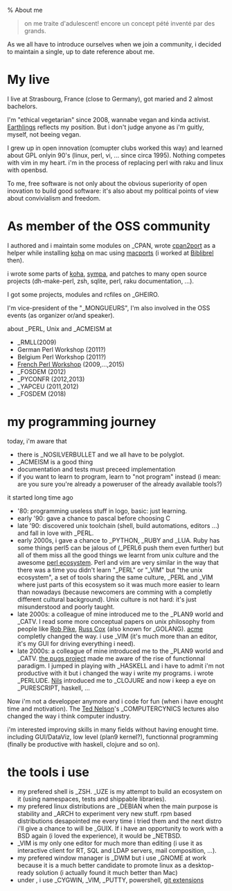 % About me

> on me traite d'adulescent! encore un concept pété inventé par des grands.

As we all have to introduce ourselves when we join a community, i decided to
maintain a single, up to date reference about me.

# My live

I live at Strasbourg, France (close to Germany), got maried and 2 almost bachelors.

I'm "ethical vegetarian" since 2008, wannabe vegan and kinda activist.
[Earthlings](http://earthlings.com) reflects my position. But i don't judge
anyone as i'm guitly, myself, not beeing vegan.

I grew up in open innovation (comupter clubs worked this way) and learned about
GPL onlyin 90's (linux, perl, vi, ... since circa 1995). Nothing competes with
vim in my heart. i'm in the process of replacing perl with raku and linux with
openbsd.

To me, free software is not only about the obvious superiority of open inovation
to build good software: it's also about my political points of view about
convivialism and freedom.

# As member of the OSS community

I authored and i maintain some modules on _CPAN, wrote
[cpan2port](https://trac.macports.org/wiki/howto/cpan2port)
as a helper while installing [koha](http://koha-community.org/)
on mac using [macports](https://www.macports.org/)
(i worked at [Biblibrel](http://www.biblibre.com/en) then).

i wrote some parts of [koha](http://koha-community.org/),
[sympa](http://sympa.org/), and patches to many open source
projects (dh-make-perl, zsh, sqlite, perl, raku documentation, ...).

I got some projects, modules and rcfiles on _GHEIRO.

I'm vice-president of the "_MONGUEURS",
I'm also involved in the OSS events (as organizer or/and speaker).

about _PERL, Unix and _ACMEISM at

* _RMLL(2009)
* German Perl Workshop (2011?)
* Belgium Perl Workshop (2011?)
* [French Perl Workshop](http://journeesperl.fr/fpw2015/) (2009,...,2015)
* _FOSDEM (2012)
* _PYCONFR (2012,2013)
* _YAPCEU (2011,2012)
* _FOSDEM (2018)

# my programming journey

today, i'm aware that

* there is _NOSILVERBULLET and we all have to be polyglot.
* _ACMEISM is a good thing
* documentation and tests must preceed implementation
* if you want to learn to program, learn to "not program" instead
  (i mean: are you sure you're already a poweruser of the already available tools?)

it started long time ago

* '80: programming useless stuff in logo, basic: just learning.
* early '90: gave a chance to pascal before choosing C
* late '90: discovered unix toolchain (shell, build automations, editors ...)
  and fall in love with _PERL.
* early 2000s, i gave a chance to _PYTHON, _RUBY and _LUA. Ruby has some
  things perl5 can be jalous of (_PERL6 push them even further) but all
  of them miss all the good things we learnt from
  unix culture and the awesome [perl ecosystem](http://cpan.io/). Perl and vim
  are very similar in the way that there was a time you didn't learn "_PERL"
  or "_VIM" but "the unix ecosystem", a set of tools sharing the same culture,
  _PERL and _VIM where just parts of this ecosystem so it was much more easier
  to learn than nowadays (because newcomers are comming with a completly
  different cultural background). Unix culture is not hard: it's just
  misunderstood and poorly taught.
* late 2000s: a colleague of mine introduced me to the _PLAN9 world and _CATV.
  I read some more conceptual papers on unix philosophy from people like
  [Rob Pike](https://en.wikipedia.org/wiki/Rob_Pike),
  [Russ Cox](https://swtch.com/~rsc/) (also known for _GOLANG).
  [acme](https://www.youtube.com/watch?v=dP1xVpMPn8M) completly changed the way.
  i use _VIM
  (it's much more than an editor, it's my GUI for driving everything i need).
* late 2000s: a colleague of mine introduced me to the _PLAN9 world and _CATV.
  [the pugs project](https://en.wikipedia.org/wiki/Pugs) made me aware of the
  rise of functionnal paradigm. I jumped in playing with _HASKELL and i have to
  admit i'm not productive with it but i changed the way i write my programs.
  i wrote _PERLUDE. [Nils](https://github.com/ngrunwald) introduced me to _CLOJURE
  and now i keep a eye on _PURESCRIPT, haskell, ...

Now i'm not a developper anymore and i code for fun (when i have enought time
and motivation). The [Ted Nelson](https://en.wikipedia.org/wiki/Ted_Nelson)'s
_COMPUTERCYNICS lectures also changed the way i think computer industry.

i'm interested improving skills in many fields without having enought time.
including GUI/DataViz, low level (plan9 kernel?), functionnal programming
(finally be productive with haskell, clojure and so on).

# the tools i use

* my prefered shell is _ZSH. _UZE is my attempt to build an ecosystem on it
 (using namespaces, tests and shippable libraries).
* my prefered linux distributions are _DEBIAN when the main purpose
  is stability and _ARCH to experiment very new stuff. rpm based distributions
  desapointed me every time i tried them and the next distro i'll give a chance
  to will be _GUIX. If i have an opportunity to work with a BSD again
  (i loved the experience), it would be _NETBSD.
* _VIM is my only one editor for much more than editing (i use it as
  interactive client for RT, SQL and LDAP servers, mail composition, ...).
* my prefered window manager is _DWM but i use _GNOME at work because
  it is a much better candidate to promote linux as a desktop-ready solution
  (i actually found it much better than Mac)
* under , i use _CYGWIN, _VIM, _PUTTY, powershell,
  [git extensions](https://git-extensions-documentation.readthedocs.org/en/latest/?)

